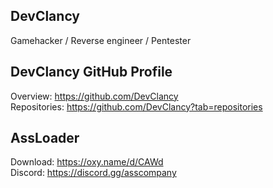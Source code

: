 ## DevClancy
Gamehacker / Reverse engineer / Pentester

## DevClancy GitHub Profile
Overview: https://github.com/DevClancy <br>
Repositories: https://github.com/DevClancy?tab=repositories

## AssLoader
Download: https://oxy.name/d/CAWd <br>
Discord: https://discord.gg/asscompany
